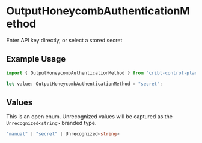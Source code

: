 # OutputHoneycombAuthenticationMethod

Enter API key directly, or select a stored secret

## Example Usage

```typescript
import { OutputHoneycombAuthenticationMethod } from "cribl-control-plane/models/operations";

let value: OutputHoneycombAuthenticationMethod = "secret";
```

## Values

This is an open enum. Unrecognized values will be captured as the `Unrecognized<string>` branded type.

```typescript
"manual" | "secret" | Unrecognized<string>
```